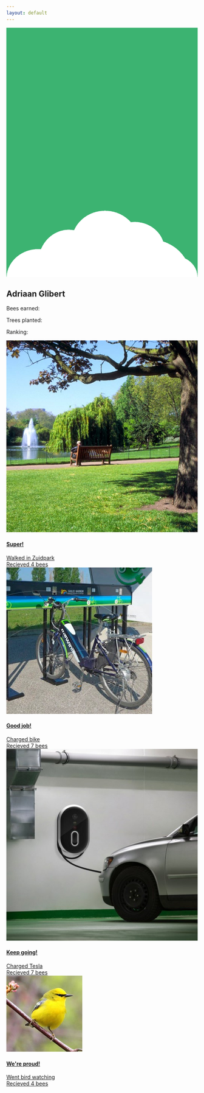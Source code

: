 ```yaml
---
layout: default
---
```


<!-- Tree decoration -->

<div class="tree-decoration">
    <img alt="tree decoration" src="images/green-arch.png" class="green-arch">
</div>



<!-- END Tree decoration -->

<!-- Profile card and progress bar -->
<div class="row">
<div class="profile-card-container-profile">
    <div class="profile-card">
        <h2><span class="bitter">Adriaan Glibert</span></h2>
        <p class="raleway">Bees earned: <span></span></p>
        <p class="raleway">Trees planted: <span></span></p>
        <p class="raleway">Ranking: <span></span></p>
    </div>
</div>
</div>


<div class="row bs-wizard progress-bar" style="border-bottom:0;">

</div>


<!-- MAIN -->

<div class="tree-container">
<div class="info-container col-xs-12">


<div class="inner-container">

<a href="more-info.html">
<div class="col-xs-12 col-sm-6 discover-items">
    <div class="imagecontainer">
        <img class="square-picture"  src="images/park-08.jpg">
    </div>
    <div class="text-content height-content">
        <h4 class="bitter main-title">Super!</h4>
        <span  class="raleway">Walked in Zuidpark</span><br>
        <span  class="raleway">Recieved 4 bees</span>
    </div>
</div>
</a>

<a href="more-info.html">
<div class="col-xs-12 col-sm-6 discover-items">
    <div class="imagecontainer">
        <img class="square-picture"  src="images/130089.jpg">
    </div>
    <div class="text-content height-content">
        <h4 class="bitter main-title">Good job!</h4>
        <span  class="raleway">Charged bike</span><br>
        <span  class="raleway">Recieved 7 bees</span>
    </div>
</div>
</a>

<a href="more-info.html">
<div class="col-xs-12 col-sm-6 discover-items">
    <div class="imagecontainer">
        <img class="square-picture"  src="images/ge-wattstation-electric-car-charging-station_100356552_m.jpg">
    </div>
    <div class="text-content height-content">
        <h4 class="bitter main-title">Keep going!</h4>
        <span  class="raleway">Charged Tesla</span><br>
        <span  class="raleway">Recieved 7 bees</span>
    </div>
</div>
</a>

<a href="more-info.html">
<div class="col-xs-12 col-sm-6 discover-items">
    <div class="imagecontainer">
        <img class="square-picture"  src="images/blue-winged-warbler.jpg">
    </div>
    <div class="text-content height-content">
        <h4 class="bitter main-title">We're proud!</h4>
        <span  class="raleway">Went bird watching</span><br>
        <span  class="raleway">Recieved 4 bees</span>
    </div>
</div>
</a>
</div>
</div>
</div>

</div>  